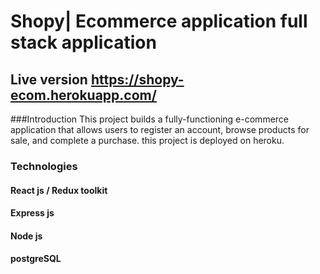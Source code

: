 # Shopy| Ecommerce application full stack application

## Live version https://shopy-ecom.herokuapp.com/

###Introduction
This project builds a fully-functioning e-commerce application that allows users to register an account,
browse products for sale, and complete a purchase. this project is deployed on heroku.

### Technologies
#### React js / Redux toolkit
#### Express js
#### Node js
#### postgreSQL

